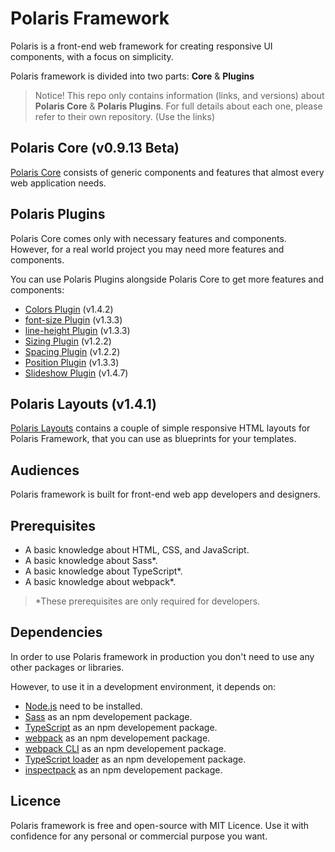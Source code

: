 # Polaris Framework

Polaris is a front-end web framework for creating responsive UI components, with a focus on simplicity.

Polaris framework is divided into two parts: **Core** & **Plugins**

> Notice!
> This repo only contains information (links, and versions) about **Polaris Core** & **Polaris Plugins**.
> For full details about each one, please refer to their own repository. (Use the links)


## Polaris Core (v0.9.13 Beta)

[Polaris Core](https://github.com/heminsatya/polaris-core) consists of generic components and features that almost every web application needs.


## Polaris Plugins

Polaris Core comes only with necessary features and components. However, for a real world project you may need more features and components.

You can use Polaris Plugins alongside Polaris Core to get more features and components:

- [Colors Plugin](https://github.com/heminsatya/polaris-colors) (v1.4.2)
- [font-size Plugin](https://github.com/heminsatya/polaris-font-size) (v1.3.3)
- [line-height Plugin](https://github.com/heminsatya/polaris-line-height) (v1.3.3)
- [Sizing Plugin](https://github.com/heminsatya/polaris-sizing) (v1.2.2)
- [Spacing Plugin](https://github.com/heminsatya/polaris-spacing) (v1.2.2)
- [Position Plugin](https://github.com/heminsatya/polaris-position) (v1.3.3)
- [Slideshow Plugin](https://github.com/heminsatya/polaris-slideshow) (v1.4.7)


## Polaris Layouts (v1.4.1)

[Polaris Layouts](https://github.com/heminsatya/polaris-layouts) contains a couple of simple responsive HTML layouts for Polaris Framework, that you can use as blueprints for your templates.


## Audiences

Polaris framework is built for front-end web app developers and designers.


## Prerequisites

* A basic knowledge about HTML, CSS, and JavaScript.
* A basic knowledge about Sass*.
* A basic knowledge about TypeScript*.
* A basic knowledge about webpack*.

> *These prerequisites are only required for developers.


## Dependencies

In order to use Polaris framework in production you don't need to use any other packages or libraries.

However, to use it in a development environment, it depends on:

* [Node.js](https://nodejs.org/en/) need to be installed.
* [Sass](https://www.npmjs.com/package/sass) as an npm developement package.
* [TypeScript](https://www.npmjs.com/package/typescript) as an npm developement package.
* [webpack](https://www.npmjs.com/package/webpack) as an npm developement package.
* [webpack CLI](https://www.npmjs.com/package/webpack-cli) as an npm developement package.
* [TypeScript loader](https://www.npmjs.com/package/ts-loader) as an npm developement package.
* [inspectpack](https://www.npmjs.com/package/inspectpack) as an npm developement package.


## Licence

Polaris framework is free and open-source with MIT Licence. Use it with confidence for any personal or commercial purpose you want.
